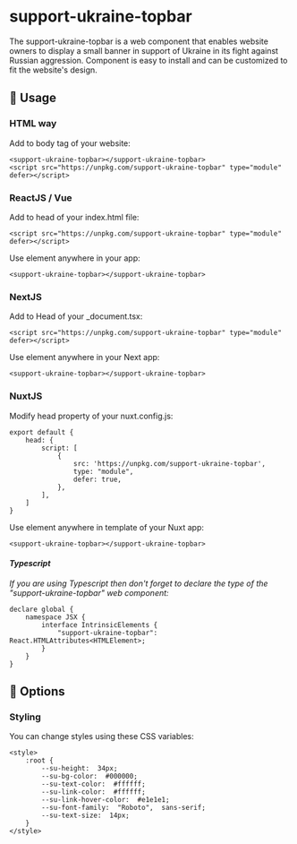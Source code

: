 # support-ukraine-topbar

The support-ukraine-topbar is a web component that enables website owners to display a small banner in support of Ukraine in its fight against Russian aggression. Component is easy to install and can be customized to fit the website's design.

## 📖 Usage

### HTML way

Add to body tag of your website:

    <support-ukraine-topbar></support-ukraine-topbar>
    <script src="https://unpkg.com/support-ukraine-topbar" type="module" defer></script>

### ReactJS / Vue

Add to head of your index.html file:

    <script src="https://unpkg.com/support-ukraine-topbar" type="module" defer></script>

Use element anywhere in your app:

    <support-ukraine-topbar></support-ukraine-topbar>

### NextJS

Add to Head of your \_document.tsx:

    <script src="https://unpkg.com/support-ukraine-topbar" type="module" defer></script>

Use element anywhere in your Next app:

    <support-ukraine-topbar></support-ukraine-topbar>

### NuxtJS

Modify head property of your nuxt.config.js:

    export default {
        head: {
    	    script: [
    		    {
    			    src: 'https://unpkg.com/support-ukraine-topbar',
    			    type: "module",
    			    defer: true,
    			},
    		],
    	]
    }

Use element anywhere in template of your Nuxt app:

    <support-ukraine-topbar></support-ukraine-topbar>

#### _Typescript_

_If you are using Typescript then don't forget to declare the type of the "support-ukraine-topbar" web component:_

    declare global {
        namespace JSX {
    	    interface IntrinsicElements {
    			"support-ukraine-topbar": React.HTMLAttributes<HTMLElement>;
    		}
    	}
    }

## 🌈 Options

### Styling

You can change styles using these CSS variables:

    <style>
        :root {
    	    --su-height:  34px;
    	    --su-bg-color:  #000000;
    	    --su-text-color:  #ffffff;
    	    --su-link-color:  #ffffff;
    	    --su-link-hover-color:  #e1e1e1;
    	    --su-font-family:  "Roboto",  sans-serif;
    	    --su-text-size:  14px;
        }
    </style>
